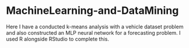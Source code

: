 # MachineLearning-and-DataMining
Here I have a conducted k-means analysis with a vehicle dataset problem and also constructed an MLP neural network for a forecasting problem. I used R alongside RStudio to complete this.
